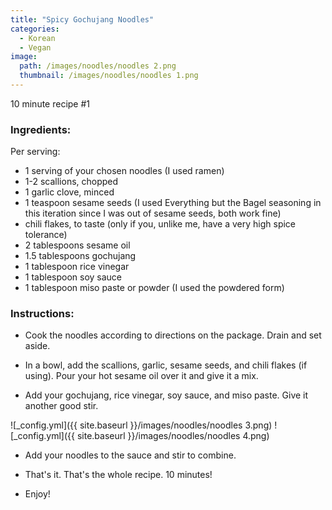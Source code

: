 ```yaml
---
title: "Spicy Gochujang Noodles"
categories:
  - Korean
  - Vegan
image:
  path: /images/noodles/noodles 2.png
  thumbnail: /images/noodles/noodles 1.png
---
```


10 minute recipe #1

### Ingredients:

Per serving:

* 1 serving of your chosen noodles (I used ramen)
* 1-2 scallions, chopped
* 1 garlic clove, minced
* 1 teaspoon sesame seeds (I used Everything but the Bagel seasoning in this iteration since I was out of sesame seeds, both work fine)
* chili flakes, to taste (only if you, unlike me, have a very high spice tolerance)
* 2 tablespoons sesame oil
* 1.5 tablespoons gochujang
* 1 tablespoon rice vinegar
* 1 tablespoon soy sauce
* 1 tablespoon miso paste or powder (I used the powdered form)


### Instructions:

* Cook the noodles according to directions on the package. Drain and set aside.

* In a bowl, add the scallions, garlic, sesame seeds, and chili flakes (if using). Pour your hot sesame oil over it and give it a mix.

* Add your gochujang, rice vinegar, soy sauce, and miso paste. Give it another good stir.

![_config.yml]({{ site.baseurl }}/images/noodles/noodles 3.png)
![_config.yml]({{ site.baseurl }}/images/noodles/noodles 4.png)

* Add your noodles to the sauce and stir to combine. 

* That's it. That's the whole recipe. 10 minutes!

* Enjoy!
